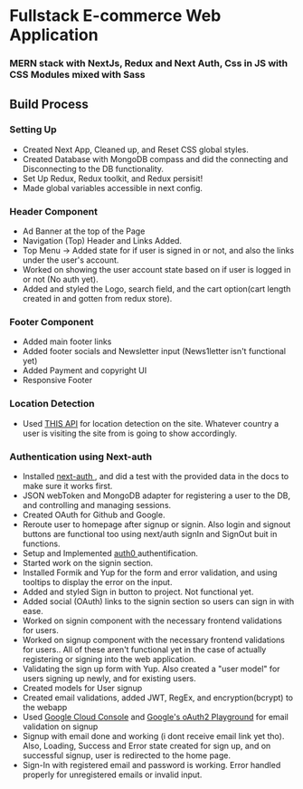 # Fullstack E-commerce Web Application
### MERN stack with NextJs, Redux and Next Auth, Css in JS with CSS Modules mixed with Sass 


## Build Process
### Setting Up
- Created Next App, Cleaned up, and Reset CSS global styles.
- Created Database with MongoDB compass and did the connecting and Disconnecting to the DB functionality.
- Set Up Redux, Redux toolkit, and Redux persisit!
- Made global variables accessible in next config.

### Header Component
- Ad Banner at the top of the Page
- Navigation (Top) Header and Links Added.
- Top Menu -> Added state for if user is signed in or not, and also the links under the user's account.
- Worked on showing the user account state based on if user is logged in or not (No auth yet).
- Added and styled the Logo, search field, and the cart option(cart length created in and gotten from redux store).

### Footer Component
- Added main footer links
- Added footer socials and Newsletter input (News1letter isn't functional yet)
- Added Payment and copyright UI
- Responsive Footer

### Location Detection
- Used [THIS API](https://ipregistry.co/) for location detection on the site. Whatever country a user is visiting the site from is going to show accordingly. 

### Authentication using Next-auth
- Installed [next-auth ](https://next-auth.js.org/), and did a test with the provided data in the docs to make sure it works first.
- JSON webToken and MongoDB adapter for registering a user to the DB, and controlling and managing sessions.
- Created OAuth for Github and Google.
- Reroute user to homepage after signup or signin. Also login and signout buttons are functional too using next/auth signIn and SignOut buit in functions.
- Setup and Implemented [ auth0 ](https://auth0.com/) authentification.
- Started work on the signin section. 
- Installed Formik and Yup for the form and error validation, and using tooltips to display the error on the input.
- Added and styled Sign in button to project. Not functional yet.
- Added social (OAuth) links to the signin section so users can sign in with ease.
- Worked on signin component with the necessary frontend validations for users.
- Worked on signup component with the necessary frontend validations for users.. All of these aren't functional yet in the case of actually registering or signing into the web application.
- Validating the sign up form with Yup. Also created a "user model" for users signing up newly, and for existing users.
- Created models for User signup
- Created email validations, added JWT, RegEx, and encryption(bcrypt) to the webapp
- Used [Google Cloud Console](console.cloud.google.com) and [Google's oAuth2 Playground](https://developers.google.com/oauthplayground) for email validation on signup
- Signup with email done and working (i dont receive email link yet tho). Also, Loading, Success and Error state created for sign up, and on successful signup, user is redirected to the home page.
- Sign-In with registered email and password is working. Error handled properly for unregistered emails or invalid input.

